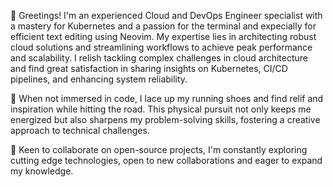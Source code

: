 👋 Greetings! I'm an experienced Cloud and DevOps Engineer specialist with a mastery for Kubernetes and a passion for the terminal and expecially for efficient text editing using Neovim. My expertise lies in architecting robust cloud solutions and streamlining workflows to achieve peak performance and scalability. I relish tackling complex challenges in cloud architecture and find great satisfaction in sharing insights on Kubernetes, CI/CD pipelines, and enhancing system reliability.

🏃 When not immersed in code, I lace up my running shoes and find relif and inspiration while hitting the road. This physical pursuit not only keeps me energized but also sharpens my problem-solving skills, fostering a creative approach to technical challenges.

🤝 Keen to collaborate on open-source projects, I'm constantly exploring cutting edge technologies, open to new collaborations and eager to expand my knowledge.



<!---
fralomb/fralomb is a ✨ special ✨ repository because its `README.md` (this file) appears on your GitHub profile.
You can click the Preview link to take a look at your changes.
--->
